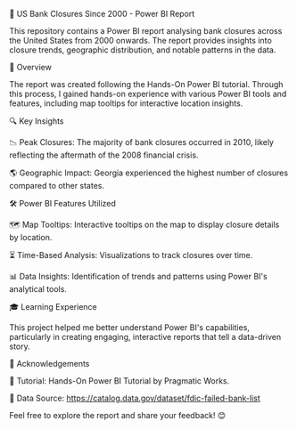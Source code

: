 🏦 US Bank Closures Since 2000 - Power BI Report

This repository contains a Power BI report analysing bank closures across the United States from 2000 onwards. The report provides insights into closure trends, geographic distribution, and notable patterns in the data.

📝 Overview

The report was created following the Hands-On Power BI tutorial. Through this process, I gained hands-on experience with various Power BI tools and features, including map tooltips for interactive location insights.

🔍 Key Insights

📉 Peak Closures: The majority of bank closures occurred in 2010, likely reflecting the aftermath of the 2008 financial crisis.

🌎 Geographic Impact: Georgia experienced the highest number of closures compared to other states.

🛠️ Power BI Features Utilized

🗺️ Map Tooltips: Interactive tooltips on the map to display closure details by location.

⏳ Time-Based Analysis: Visualizations to track closures over time.

📊 Data Insights: Identification of trends and patterns using Power BI's analytical tools.

🎓 Learning Experience

This project helped me better understand Power BI's capabilities, particularly in creating engaging, interactive reports that tell a data-driven story.

🙌 Acknowledgements

🎥 Tutorial: Hands-On Power BI Tutorial by Pragmatic Works.

📂 Data Source: https://catalog.data.gov/dataset/fdic-failed-bank-list

Feel free to explore the report and share your feedback! 😊
